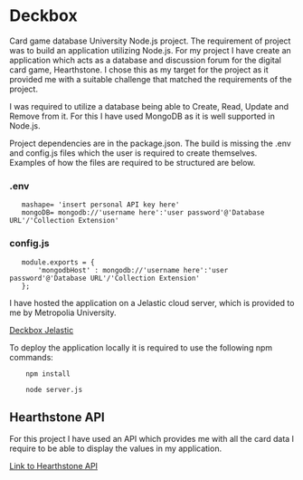 # Deckbox
Card game database University Node.js project.
The requirement of project was to build an application utilizing Node.js.
For my project I have create an application which acts as a database and discussion forum for the digital card game, Hearthstone.
I chose this as my target for the project as it provided me with a suitable challenge that matched the requirements of the project.


I was required to utilize a database being able to Create, Read, Update and Remove from it. For this I have used MongoDB as it is well supported in Node.js.


Project dependencies are in the package.json.
The build is missing the .env and config.js files which the user is required to create themselves.
Examples of how the files are required to be structured are below.

### .env
```
   mashape= 'insert personal API key here'
   mongoDB= mongodb://'username here':'user password'@'Database URL'/'Collection Extension'
```

### config.js
```
   module.exports = {
       'mongodbHost' : mongodb://'username here':'user password'@'Database URL'/'Collection Extension'
   };
```

I have hosted the application on a Jelastic cloud server, which is provided to me by Metropolia University.

[Deckbox Jelastic](http://oliver-sssf.jelastic.metropolia.fi/)

To deploy the application locally it is required to use the following npm commands:


```
    npm install
```

```
    node server.js
```



## Hearthstone API
For this project I have used an API which provides me with all the card data I require to be able to display the values in my application.

[Link to Hearthstone API](http://hearthstoneapi.com/)